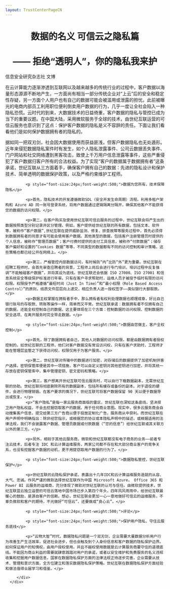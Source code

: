 ```yaml
---
layout: TrustCenterPageCN
---
```

<div class="row-fluid">
   <div class="span">
      <div>
         <div class="row-fluid grid-container mscom-grid-container subpageBody noBottomBorder" data-view4="2" data-view3="2" data-view2="2" data-view1="1" data-cols="2">
             <h1 style="font-size:28px;font-weight:500; text-align:center;"><strong>数据的名义 可信云之隐私篇</strong></h1>
             <h1 style="font-size:28px;font-weight:500; text-align:center;"><strong>—— 拒绝“透明人”，你的隐私我来护</strong></h1>
             <p>信息安全研究杂志社 文博</p>
			 <p>在云计算能力逐渐渗透到互联网以及越来越多的传统行业的过程中，客户数据以海量形态源源不断地产生，一方面尚有相当一部分传统企业对“上云”后的安全和稳定性存疑，另一方面个人用户也有自己的数据可能会被滥用或泄露的担忧。此前被曝光的电商内部员工利用职位便利倒卖用户数据的行为，几乎一度让全社会陷入一种隐私恐慌。云时代的到来，大数据技术的日益倚重，客户数据的隐私与管控已成为当下的重要议题。在中国大陆，采用微软服务于全球的技术，由世纪互联运营的可信云服务也意识到了这点：保护客户数据的隐私是义不容辞的责任。下面让我们看看他们是如何保护数据拥有者的隐私的。</p>
			 <p>据如同一把双刃剑，社会因大数据使用而获益匪浅，但客户数据隐私也无处遁形。近年来侵犯数据隐私案件时有发生，如个人隐私泄露事件、公司云数据丢失事件、门户网站和社交网络遭到黑客攻击，致使上千万用户信息泄露等事件，这些严重侵犯了客户数据归客户所有的合法权益。为了实现“客户的数据属于数据拥有者”这条承诺，世纪互联从三方面着手，确保客户拥有自己的数据：先进的隐私设计和保护技术、简单透明的数据保护政策，以及严格约束维护工程师。</p>
             
			 <p style="font-size:24px;font-weight:500;">数据为您所有，技术保障隐私</p>
			 
			 <p>首先，隐私技术的开发遵循微软SDL（安全开发生命周期）流程。利用多租户架构和 Azure AD 同一账号登录系统，将用户数据通过逻辑隔离分隔开，确保其他客户不能获得您的数据的访问权限。</p>
			 
			 <p>第二，在客户购买及使用世纪互联可信云服务的过程中，世纪互联会将产生出的数据按照类型分别记录并区分管理。例如，客户提供给世纪互联的所有数据，包括文本、软件等，被称作“客户数据”,世纪互联在提供威胁监测、修复、排查故障等服务过程中，首先必须得到数据拥有者的同意才有可能会使用客户数据。其他类型的数据，包括客户注册管理员时提供的个人信息，被称作“管理员数据”；客户付费时提供的支付工具信息，被称作“付款数据”；储存客户偏好和设置的“Cookies 数据”等等，不同类型的数据都有不同的访问控制和审计策略，这些策略也都已经公开在网络上。</p>
			 
			 <p>第三，严格管控内部数据访问，有时候防“内”比防“外”更为重要。世纪互联在招聘工程师时，会首先审查应聘者的背景，工程师上岗后会进行专门培训，培训过程中反复强调“不能触碰客户数据”，并将其设为底线。世纪互联还会依据 ISO 27000、ISO 27001 和信息系统安全等级保护标准进行年审。只有在客户寻求帮助时，运维人员才被授予临时有限的访问权限。权限授予严格遵循“最短时间（Just In Time）”和“最小权限（Role Based Access Control）”的原则，纸质文件层层向上递交，相应负责人逐一授权签字——类似银行大额取款。</p>
			 <p>数据主权掌握在拥有者手中，那么拥有者有权利处理数据也顺理成章，好比自己银行账号的存取款、转账等操作一样，简单而又平常。世纪互联承诺：数据拥有者不仅拥有自己的数据，还能全权控制自己的数据，这主要体现在三个方面：控制数据的访问权限、控制数据的安全选项、在离开服务时完全带走数据。</p>
			 
			 <p style="font-size:24px;font-weight:500;">数据由您做主，客户全权控制</p>
			 
			 <p>首先，除了数据拥有者自己，其他人对数据的访问权限，都是由数据拥有者授权控制的。如世纪互联的工程师，他们对客户数据没有常设访问权，只有在客户求助时，工程师才能在管理层监管之下获得访问权，权限仅用于为客户服务。</p>
			 
			 <p>第二，世纪互联对传输中的数据进行加密，对存储后的数据提供了加密机制供客户选择。密钥保管库便是其中一项措施，客户可以自定义密钥对其他密钥进行加密，并将其统一存放在密钥保管库中，集中管理密钥、密文密码和策略。</p>
			 
			 <p>第三，客户想离开世纪互联可信云服务时，可以自行下载数据副本，无需世纪互联的协助。世纪互联将彻底删除所有的数据副本，包括所有缓存或备份的副本。对于退役的硬件，会进行物理销毁。在客户要求的情况下，世纪互联可将客户数据保留 90 天以便于数据导出或恢复。</p>
			 <p>“客户隐私”是每一家云服务商面临的雷区，世纪互联也深知这条底线，坚决捍卫用户隐私权益，不会去挖掘窃取客户的数据，用于任何商业意图。现实中，很多云服务商会自动搜集客户信息，提交给第三方广告商以便于投放定制化广告，服务商从中获利。而世纪互联在用户声明中明确指出：除非经您指示，或根据您的协议或本隐私声明中的描述，或根据适用的法律法规，我们不会披露客户数据、管理员数据或付款数据（“您的信息”）给世纪互联或其关联方以外的第三方。</p>
			 
			 <p>另外，相较于其他云服务商，微软和世纪互联都没有电子商务的业务——前者专注云技术，后者专注 IDC 和云计算运维服务，两家公司都不存在和大部分商业客户的竞争关系，也没有挖掘客户数据的动机，更不用提窃取用户数据的行为了。</p>
			 
			 <p style="font-size:24px;font-weight:500;">数据隐私管控，世纪互联保护</p>
			 
			 <p>世纪互联的云隐私保护承诺，表露出十几年IDC和云计算运维服务造就的从容、大气、忠诚。作风严谨的微软选择世纪互联作为中国 Microsoft Azure， Office 365 和 Power BI 云服务的运维商，充分体现了微软对世纪互联的认可与信任。由微软提供技术，世纪互联蓝云独立运营的可信云落地中国市场已步入第四个年头，四年风风雨雨中，给世纪互联最暖心的鼓励，是源自客户的信赖。想必，世纪互联会更加一心一意地做好可信云的运维服务，不辜负微软和客户的期待，不光做好“可信云”，还要做成“良心云”。</p>
			 
			 <p style="font-size:24px;font-weight:500;">评论</p>
			 
			 <p style="font-size:24px;font-weight:500;">保护用户隐私，守住云服务底线</p>
			 
			 <p>“云物大智”时代，数据隐私问题是一个双刃剑，企业需要大量数据分析用户行为改善生产生活效率，促进社会进步，但也会触及到个人身份信息和客户数据的隐私保护边界。如何保证用户的知情权，由用户授权使用，并且不越权使用数据是云计算服务商要守住的道德底线。不能因为商业利益的需要就肆意践踏对用户的承诺，或者以安全维护和免费服务的名义违规收集和挖掘用户数据信息，国家在数据隐私保护方面的法律法规正待逐步完善，企业需要从技术、管理和意识方面，全方位建立和落实数据隐私保护策略。世纪互联在数据隐私保护方面经验和做法值得业届学习和借鉴。</p>
			 
         </div>
      </div>
   </div>
</div>
<div class="row-fluid" data-view4="1" data-view3="1" data-view2="1" data-view1="1" data-cols="1">
   <div class="span bp0-col-1-1 bp1-col-1-1 bp2-col-1-1 bp3-col-1-1"></div>
</div>
